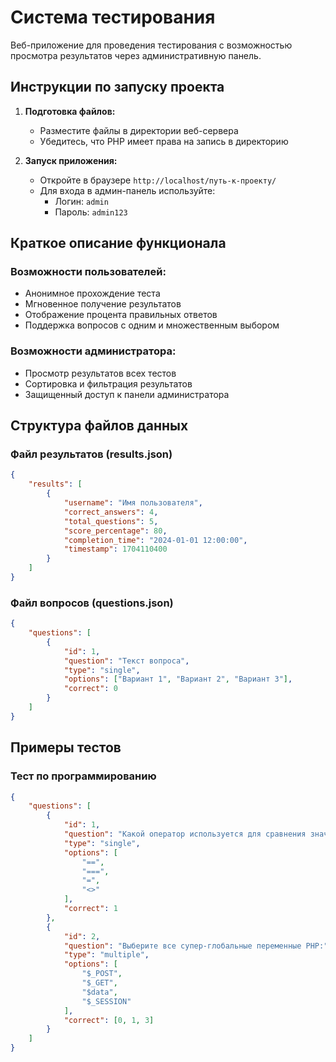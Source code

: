 # Система тестирования

Веб-приложение для проведения тестирования с возможностью просмотра результатов через административную панель.

## Инструкции по запуску проекта

1. **Подготовка файлов:**
   - Разместите файлы в директории веб-сервера
   - Убедитесь, что PHP имеет права на запись в директорию

2. **Запуск приложения:**
   - Откройте в браузере `http://localhost/путь-к-проекту/`
   - Для входа в админ-панель используйте:
     - Логин: `admin`
     - Пароль: `admin123`

## Краткое описание функционала

### Возможности пользователей:
- Анонимное прохождение теста
- Мгновенное получение результатов
- Отображение процента правильных ответов
- Поддержка вопросов с одним и множественным выбором

### Возможности администратора:
- Просмотр результатов всех тестов
- Сортировка и фильтрация результатов
- Защищенный доступ к панели администратора

## Структура файлов данных

### Файл результатов (results.json)
```json
{
    "results": [
        {
            "username": "Имя пользователя",
            "correct_answers": 4,
            "total_questions": 5,
            "score_percentage": 80,
            "completion_time": "2024-01-01 12:00:00",
            "timestamp": 1704110400
        }
    ]
}
```

### Файл вопросов (questions.json)
```json
{
    "questions": [
        {
            "id": 1,
            "question": "Текст вопроса",
            "type": "single",
            "options": ["Вариант 1", "Вариант 2", "Вариант 3"],
            "correct": 0
        }
    ]
}
```

## Примеры тестов

### Тест по программированию
```json
{
    "questions": [
        {
            "id": 1,
            "question": "Какой оператор используется для сравнения значений в PHP?",
            "type": "single",
            "options": [
                "==",
                "===",
                "=",
                "<>"
            ],
            "correct": 1
        },
        {
            "id": 2,
            "question": "Выберите все супер-глобальные переменные PHP:",
            "type": "multiple",
            "options": [
                "$_POST",
                "$_GET",
                "$data",
                "$_SESSION"
            ],
            "correct": [0, 1, 3]
        }
    ]
}
```
